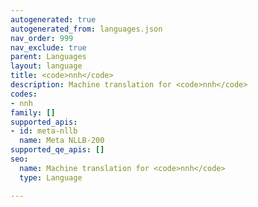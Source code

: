 ```yaml
---
autogenerated: true
autogenerated_from: languages.json
nav_order: 999
nav_exclude: true
parent: Languages
layout: language
title: <code>nnh</code>
description: Machine translation for <code>nnh</code>
codes:
- nnh
family: []
supported_apis:
- id: meta-nllb
  name: Meta NLLB-200
supported_qe_apis: []
seo:
  name: Machine translation for <code>nnh</code>
  type: Language

---
```


